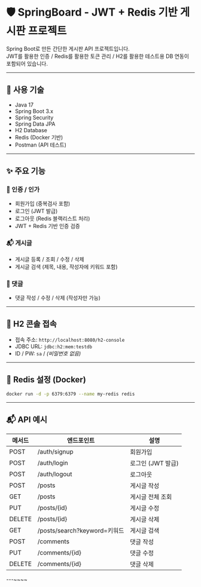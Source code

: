 # 🛡️ SpringBoard - JWT + Redis 기반 게시판 프로젝트

Spring Boot로 만든 간단한 게시판 API 프로젝트입니다.  
JWT를 활용한 인증 / Redis를 활용한 토큰 관리 / H2를 활용한 테스트용 DB 연동이 포함되어 있습니다.

---

## 🧩 사용 기술

- Java 17
- Spring Boot 3.x
- Spring Security
- Spring Data JPA
- H2 Database
- Redis (Docker 기반)
- Postman (API 테스트)

---

## ✨ 주요 기능

### 🔐 인증 / 인가
- 회원가입 (중복검사 포함)
- 로그인 (JWT 발급)
- 로그아웃 (Redis 블랙리스트 처리)
- JWT + Redis 기반 인증 검증

### 📬 게시글
- 게시글 등록 / 조회 / 수정 / 삭제
- 게시글 검색 (제목, 내용, 작성자에 키워드 포함)

### 💬 댓글
- 댓글 작성 / 수정 / 삭제 (작성자만 가능)

---

## 🧪 H2 콘솔 접속

- 접속 주소: `http://localhost:8080/h2-console`
- JDBC URL: `jdbc:h2:mem:testdb`
- ID / PW: `sa` / *(비밀번호 없음)*

---

## 🔁 Redis 설정 (Docker)

```bash
docker run -d -p 6379:6379 --name my-redis redis

```

---
## 📬 API 예시

메서드	| 엔드포인트	| 설명
|------|---|---|
|POST	|/auth/signup|	회원가입
POST	|/auth/login	|로그인 (JWT 발급)
POST	|/auth/logout	|로그아웃
POST	|/posts	|게시글 작성
GET	|/posts	|게시글 전체 조회
PUT	|/posts/{id}	|게시글 수정
DELETE	|/posts/{id}	|게시글 삭제
GET	|/posts/search?keyword=키워드	|게시글 검색
POST	|/comments	|댓글 작성
PUT	|/comments/{id}	|댓글 수정
DELETE	|/comments/{id}	|댓글 삭제

---~~~~